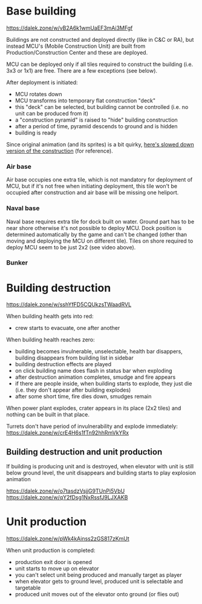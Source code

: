 # Base building

https://dalek.zone/w/vB2A6k1wmUaEF3mAi3MFgf

Buildings are not constructed and deployed directly (like in C&C or RA), but instead MCU's (Mobile Construction Unit) are built from Production/Construction Center and these are deployed.

MCU can be deployed only if all tiles required to construct the building (i.e. 3x3 or 1x1) are free. There are a few exceptions (see below).

After deployment is initiated:
- MCU rotates down
- MCU transforms into temporary flat construction "deck"
- this "deck" can be selected, but building cannot be controlled (i.e. no unit can be produced from it)
- a "construction pyramid" is raised to "hide" building construction
- after a period of time, pyramid descends to ground and is hidden
- building is ready

Since original animation (and its sprites) is a bit quirky, [here's slowed down version of the construction](https://dalek.zone/w/nzQMX2DDB4mn5CTapibtia) (for reference).

### Air base

Air base occupies one extra tile, which is not mandatory for deployment of MCU, but if it's not free when initiating deployment, this tile won't be occupied after construction and air base will be missing one heliport.

### Naval base

Naval base requires extra tile for dock built on water. Ground part has to be near shore otherwise it's not possible to deploy MCU. Dock position is determined automatically by the game and can't be changed (other than moving and deploying the MCU on different tile). Tiles on shore required to deploy MCU seem to be just 2x2 (see video above).

### Bunker

# Building destruction

https://dalek.zone/w/sshYfFD5CQUkzsTWaadRVL

When building health gets into red:
- crew starts to evacuate, one after another

When building health reaches zero:
- building becomes invulnerable, unselectable, health bar disappers, building disappears from building list in sidebar
- building destruction effects are played
- on click building name does flash in status bar when exploding
- after destruction animation completes, smudge and fire appears
- if there are people inside, when building starts to explode, they just die (i.e. they don't appear after building explodes)
- after some short time, fire dies down, smudges remain

When power plant explodes, crater appears in its place (2x2 tiles) and nothing can be built in that place.

Turrets don't have period of invulnerability and explode immediately:
https://dalek.zone/w/crE4H6s1fTn92hhRmVkYRx

## Building destruction and unit production

If building is producing unit and is destroyed, when elevator with unit is still below ground level, the unit disappears
and building starts to play explosion animation

https://dalek.zone/w/o7tasdzVsjjG9TUnPi5VbU
https://dalek.zone/w/qY2fDsg1NxRssfJ9LJXAKB



# Unit production

https://dalek.zone/w/pWk4kAinss2zGS817zKmUt


When unit production is completed:
- production exit door is opened
- unit starts to move up on elevator
- you can't select unit being produced and manually target as player
- when elevator gets to ground level, produced unit is selectable and targetable
- produced unit moves out of the elevator onto ground (or flies out)
